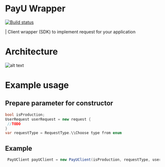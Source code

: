 ﻿# PayU Wrapper
[![Build status](https://ci.appveyor.com/api/projects/status/g0di4mjvy5wl7nl9?svg=true)](https://ci.appveyor.com/project/romabliski/net-core-payu-wrapper)

| Client wrapper (SDK) to implement request for your application
# Architecture
![alt text][logo]

[logo]: https://raw.githubusercontent.com/romabliski/.NET-core-PayU-Wrapper/master/Architecture/PayUArchitecture.png "Architecture Logo"

# Example usage
## Prepare parameter for constructor
   ```csharp
bool isProduction;
UserRequest userRequest = new request {
    //TODO
}         
 var requestType = RequestType.\\Choose type from enum
 ```

 ## Example

   ```csharp
    PayUClient payUClient = new PayUClient(isProduction, requestType, userRequest) 
 ```

